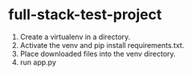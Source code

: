 # full-stack-test-project
1. Create a virtualenv in a directory.
2. Activate the venv and pip install requirements.txt.
3. Place downloaded files into the venv directory.
4. run app.py
